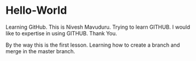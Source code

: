 # Hello-World
Learning GitHub.
This is Nivesh Mavuduru. Trying to learn GITHUB.
I would like to expertise in using GITHUB.
Thank You.

By the way this is the first lesson. Learning how to create a branch and merge in the master branch.
